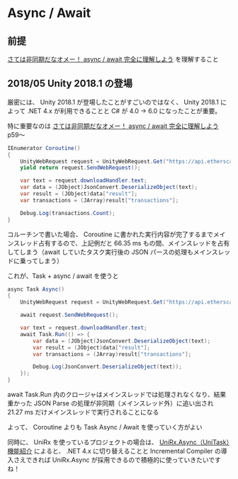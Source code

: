 # Async / Await

## 前提

[さては非同期だなオメー！ async / await 完全に理解しよう](https://www.slideshare.net/UnityTechnologiesJapan/unite-tokyo-2018asyncawait) を理解すること
　
## 2018/05 Unity 2018.1 の登場

厳密には、 Unity 2018.1 が登場したことがすごいのではなく、 Unity 2018.1 によって .NET 4.x が利用できることと C# が 4.0 -> 6.0 になったことが重要。

特に重要なのは [さては非同期だなオメー！ async / await 完全に理解しよう](https://www.slideshare.net/UnityTechnologiesJapan/unite-tokyo-2018asyncawait) p59〜

```cs
IEnumerator Coroutine()
{
    UnityWebRequest request = UnityWebRequest.Get("https://api.etherscan.io/api? module=proxy&action=eth_getBlockByNumber&tag=0x517df3&boolean=true&apikey=YourApiKeyToken");
    yield return request.SendWebRequest();

    var text = request.downloadHandler.text;
    var data = (JObject)JsonConvert.DeserializeObject(text);
    var result = (JObject)data["result"];
    var transactions = (JArray)result["transactions"];

    Debug.Log(transactions.Count);
}
```

コルーチンで書いた場合、 Coroutine に書かれた実行内容が完了するまでメインスレッド占有するので、上記例だと 66.35 ms もの間、メインスレッドを占有してしまう（await していたタスク実行後の JSON パースの処理もメインスレッドに乗ってしまう）

これが、Task + async / await を使うと

```cs
async Task Async()
{
    UnityWebRequest request = UnityWebRequest.Get("https://api.etherscan.io/api? module=proxy&action=eth_getBlockByNumber&tag=0x517df3&boolean=true&apikey=YourApiKeyToken");

    await request.SendWebRequest();

    var text = request.downloadHandler.text;
    await Task.Run(() => {
        var data = (JObject)JsonConvert.DeserializeObject(text);
        var result = (JObject)data["result"];
        var transactions = (JArray)result["transactions"];

        Debug.Log(JsonConvert.DeserializeObject(text));
    });
}
```

await Task.Run 内のクロージャはメインスレッドでは処理されなくなり、結果重かった JSON Parse の処理が非同期（メインスレッド外）に追い出され 21.27 ms だけメインスレッドで実行されることになる

よって、 Coroutine よりも Task Async / Await を使っていく方がよい

同時に、 UniRx を使っているプロジェクトの場合は、 [UniRx.Async（UniTask）機能紹介](https://qiita.com/toRisouP/items/4445b6b9bf00e49eb147) によると、 .NET 4.x に切り替えることと Incremental Compiler の導入さえできれば UniRx.Async が採用できるので積極的に使っていきたいですね！


